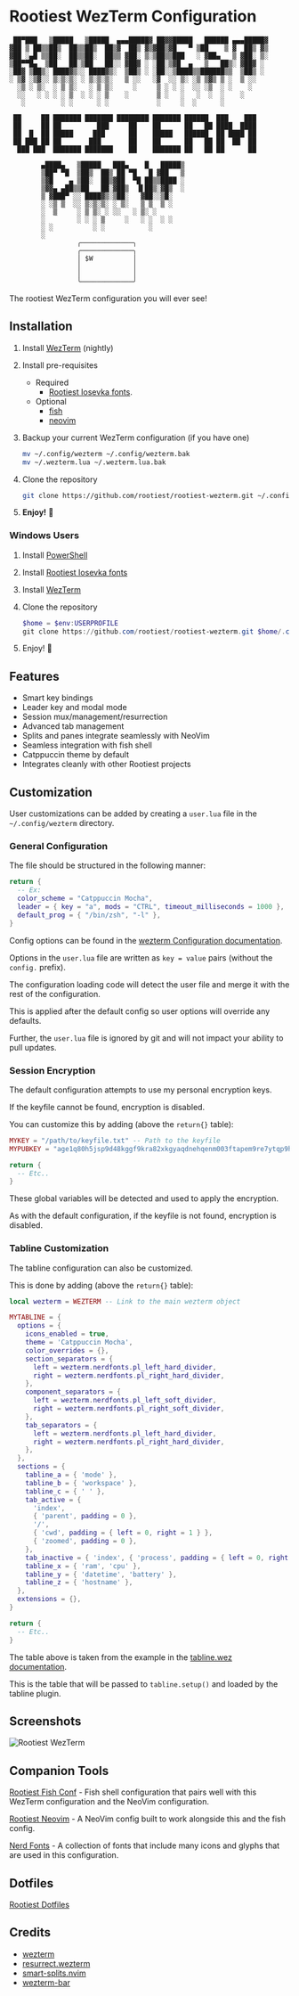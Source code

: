 # Rootiest WezTerm Configuration

```none
 ██▀███   ▒█████   ▒█████  ▄▄▄█████▓ ██▓▓█████   ██████ ▄▄▄█████▓
▓██ ▒ ██▒▒██▒  ██▒▒██▒  ██▒▓  ██▒ ▓▒▓██▒▓█   ▀ ▒██    ▒ ▓  ██▒ ▓▒
▓██ ░▄█ ▒▒██░  ██▒▒██░  ██▒▒ ▓██░ ▒░▒██▒▒███   ░ ▓██▄   ▒ ▓██░ ▒░
▒██▀▀█▄  ▒██   ██░▒██   ██░░ ▓██▓ ░ ░██░▒▓█  ▄   ▒   ██▒░ ▓██▓ ░
░██▓ ▒██▒░ ████▓▒░░ ████▓▒░  ▒██▒ ░ ░██░░▒████▒▒██████▒▒  ▒██▒ ░
░ ▒▓ ░▒▓░░ ▒░▒░▒░ ░ ▒░▒░▒░   ▒ ░░   ░▓  ░░ ▒░ ░▒ ▒▓▒ ▒ ░  ▒ ░░
  ░▒ ░ ▒░  ░ ▒ ▒░   ░ ▒ ▒░     ░     ▒ ░ ░ ░  ░░ ░▒  ░ ░    ░
  ░░   ░ ░ ░ ░ ▒  ░ ░ ░ ▒    ░       ▒ ░   ░   ░  ░  ░    ░
   ░         ░ ░      ░ ░            ░     ░  ░      ░

 ██     ██ ███████ ███████ ████████ ███████ ██████  ███    ███
 ██     ██ ██         ███     ██    ██      ██   ██ ████  ████
 ██  █  ██ █████     ███      ██    █████   ██████  ██ ████ ██
 ██ ███ ██ ██       ███       ██    ██      ██   ██ ██  ██  ██
  ███ ███  ███████ ███████    ██    ███████ ██   ██ ██      ██

        ▄████▄   ▒█████   ███▄    █   █████▒
        ▒██▀ ▀█  ▒██▒  ██▒ ██ ▀█   █ ▓██   ▒
        ▒▓█    ▄ ▒██░  ██▒▓██  ▀█ ██▒▒████ ░
        ▒▓▓▄ ▄██▒▒██   ██░▓██▒  ▐▌██▒░▓█▒  ░
        ▒ ▓███▀ ░░ ████▓▒░▒██░   ▓██░░▒█░
        ░ ░▒ ▒  ░░ ▒░▒░▒░ ░ ▒░   ▒ ▒  ▒ ░
        ░  ▒     ░ ▒ ▒░ ░ ░░   ░ ▒░ ░
        ░        ░ ░ ░ ▒     ░   ░ ░  ░ ░
        ░ ░          ░ ░           ░
        ░
                 ╭─────────────╮
                 ╭─────────────╮
                 │ $W          │
                 │             │
                 │             │
                 ╰─────────────╯
```

The rootiest WezTerm configuration you will ever see!

## Installation

1. Install [WezTerm](https://wezfurlong.org/wezterm/installation.html) (nightly)

2. Install pre-requisites

   - Required
     - [Rootiest Iosevka fonts](./fonts/README.md).
   - Optional
     - [fish](https://fishshell.com/)
     - [neovim](https://neovim.io/)

3. Backup your current WezTerm configuration (if you have one)

   ```bash
   mv ~/.config/wezterm ~/.config/wezterm.bak
   mv ~/.wezterm.lua ~/.wezterm.lua.bak
   ```

4. Clone the repository

   ```bash
   git clone https://github.com/rootiest/rootiest-wezterm.git ~/.config/wezterm
   ```

5. **Enjoy!** 🎉

### Windows Users

1. Install [PowerShell](https://docs.microsoft.com/en-us/powershell/scripting/install/installing-powershell?view=powershell-7.1)

2. Install [Rootiest Iosevka fonts](./fonts/README.md#windows)

3. Install [WezTerm](https://wezfurlong.org/wezterm/installation.html)

4. Clone the repository

   ```powershell
   $home = $env:USERPROFILE
   git clone https://github.com/rootiest/rootiest-wezterm.git $home/.config/wezterm
   ```

5. Enjoy! 🎉

## Features

- Smart key bindings
- Leader key and modal mode
- Session mux/management/resurrection
- Advanced tab management
- Splits and panes integrate seamlessly with NeoVim
- Seamless integration with fish shell
- Catppuccin theme by default
- Integrates cleanly with other Rootiest projects

## Customization

User customizations can be added by creating a `user.lua` file in the
`~/.config/wezterm` directory.

### General Configuration

The file should be structured in the following manner:

```lua
return {
  -- Ex:
  color_scheme = "Catppuccin Mocha",
  leader = { key = "a", mods = "CTRL", timeout_milliseconds = 1000 },
  default_prog = { "/bin/zsh", "-l" },
}
```

Config options can be found in the
[wezterm Configuration documentation](https://wezfurlong.org/wezterm/config/files.html).

Options in the `user.lua` file are written as
`key = value` pairs (without the `config.` prefix).

The configuration loading code will detect the user file
and merge it with the rest of the configuration.

This is applied after the default config so user options will override any defaults.

Further, the `user.lua` file is ignored by git and
will not impact your ability to pull updates.

### Session Encryption

The default configuration attempts to use my personal encryption keys.

If the keyfile cannot be found, encryption is disabled.

You can customize this by adding (above the `return{}` table):

```lua
MYKEY = "/path/to/keyfile.txt" -- Path to the keyfile
MYPUBKEY = "age1q80h5jsp9d48kggf9kra82xkgyaqdnehqenm003ftapem9re7ytqp9hr6h"

return {
  -- Etc..
}
```

These global variables will be detected and used to apply the encryption.

As with the default configuration, if the keyfile is not found, encryption is disabled.

### Tabline Customization

The tabline configuration can also be customized.

This is done by adding (above the `return{}` table):

```lua
local wezterm = WEZTERM -- Link to the main wezterm object

MYTABLINE = {
  options = {
    icons_enabled = true,
    theme = 'Catppuccin Mocha',
    color_overrides = {},
    section_separators = {
      left = wezterm.nerdfonts.pl_left_hard_divider,
      right = wezterm.nerdfonts.pl_right_hard_divider,
    },
    component_separators = {
      left = wezterm.nerdfonts.pl_left_soft_divider,
      right = wezterm.nerdfonts.pl_right_soft_divider,
    },
    tab_separators = {
      left = wezterm.nerdfonts.pl_left_hard_divider,
      right = wezterm.nerdfonts.pl_right_hard_divider,
    },
  },
  sections = {
    tabline_a = { 'mode' },
    tabline_b = { 'workspace' },
    tabline_c = { ' ' },
    tab_active = {
      'index',
      { 'parent', padding = 0 },
      '/',
      { 'cwd', padding = { left = 0, right = 1 } },
      { 'zoomed', padding = 0 },
    },
    tab_inactive = { 'index', { 'process', padding = { left = 0, right = 1 } } },
    tabline_x = { 'ram', 'cpu' },
    tabline_y = { 'datetime', 'battery' },
    tabline_z = { 'hostname' },
  },
  extensions = {},
}

return {
  -- Etc..
}
```

The table above is taken from the example in the
[tabline.wez documentation](https://github.com/michaelbrusegard/tabline.wez?tab=readme-ov-file#default-configuration).

This is the table that will be passed to `tabline.setup()`
and loaded by the tabline plugin.

## Screenshots

![Rootiest WezTerm](.screenshots/term.png)

## Companion Tools

[Rootiest Fish Conf](https://github.com/rootiest/rootiest-fish) -
Fish shell configuration that pairs well with this WezTerm configuration
and the NeoVim configuration.

[Rootiest Neovim](https://github.com/rootiest/rootiest-nvim) -
A NeoVim config built to work alongside this and the fish config.

[Nerd Fonts](https://github.com/ryanoasis/nerd-fonts/) -
A collection of fonts that include many icons and glyphs that are used in this configuration.

## Dotfiles

[Rootiest Dotfiles](https://github.com/rootiest/dotfiles)

## Credits

- [wezterm](https://github.com/wez/wezterm)
- [resurrect.wezterm](https://github.com/MLFlexer/resurrect.wezterm)
- [smart-splits.nvim](https://github.com/mrjones2014/smart-splits.nvim)
- [wezterm-bar](https://github.com/nekowinston/wezterm-bar)
